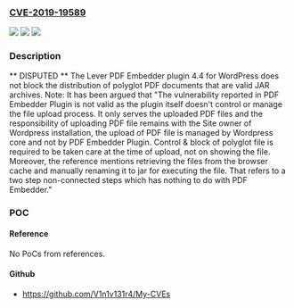### [CVE-2019-19589](https://cve.mitre.org/cgi-bin/cvename.cgi?name=CVE-2019-19589)
![](https://img.shields.io/static/v1?label=Product&message=n%2Fa&color=blue)
![](https://img.shields.io/static/v1?label=Version&message=n%2Fa&color=blue)
![](https://img.shields.io/static/v1?label=Vulnerability&message=n%2Fa&color=brighgreen)

### Description

** DISPUTED ** The Lever PDF Embedder plugin 4.4 for WordPress does not block the distribution of polyglot PDF documents that are valid JAR archives. Note: It has been argued that "The vulnerability reported in PDF Embedder Plugin is not valid as the plugin itself doesn't control or manage the file upload process. It only serves the uploaded PDF files and the responsibility of uploading PDF file remains with the Site owner of Wordpress installation, the upload of PDF file is managed by Wordpress core and not by PDF Embedder Plugin. Control & block of polyglot file is required to be taken care at the time of upload, not on showing the file. Moreover, the reference mentions retrieving the files from the browser cache and manually renaming it to jar for executing the file. That refers to a two step non-connected steps which has nothing to do with PDF Embedder."

### POC

#### Reference
No PoCs from references.

#### Github
- https://github.com/V1n1v131r4/My-CVEs

